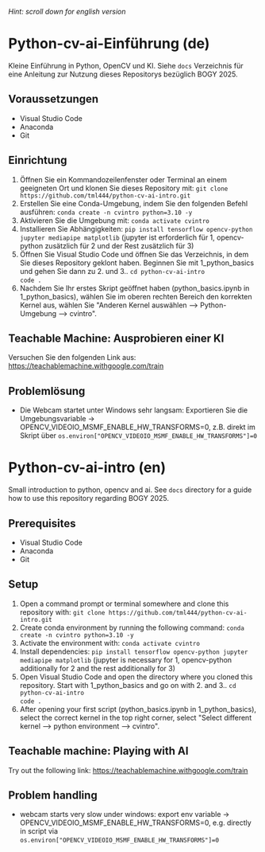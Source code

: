 _Hint: scroll down for english version_

# Python-cv-ai-Einführung (de)
Kleine Einführung in Python, OpenCV und KI. Siehe `docs` Verzeichnis für eine Anleitung zur Nutzung dieses Repositorys bezüglich BOGY 2025.

## Voraussetzungen
- Visual Studio Code
- Anaconda
- Git

## Einrichtung
1. Öffnen Sie ein Kommandozeilenfenster oder Terminal an einem geeigneten Ort und klonen Sie dieses Repository mit:
`git clone https://github.com/tml444/python-cv-ai-intro.git`
2. Erstellen Sie eine Conda-Umgebung, indem Sie den folgenden Befehl ausführen:
`conda create -n cvintro python=3.10 -y`
3. Aktivieren Sie die Umgebung mit:
`conda activate cvintro`
4. Installieren Sie Abhängigkeiten:
`pip install tensorflow opencv-python jupyter mediapipe matplotlib` (jupyter ist erforderlich für 1, opencv-python zusätzlich für 2 und der Rest zusätzlich für 3)
5. Öffnen Sie Visual Studio Code und öffnen Sie das Verzeichnis, in dem Sie dieses Repository geklont haben. Beginnen Sie mit 1_python_basics und gehen Sie dann zu 2. und 3..
`cd python-cv-ai-intro`  
`code .`  
6. Nachdem Sie Ihr erstes Skript geöffnet haben (python_basics.ipynb in 1_python_basics), wählen Sie im oberen rechten Bereich den korrekten Kernel aus, wählen Sie "Anderen Kernel auswählen --> Python-Umgebung --> cvintro".

## Teachable Machine: Ausprobieren einer KI
Versuchen Sie den folgenden Link aus: https://teachablemachine.withgoogle.com/train 

## Problemlösung
- Die Webcam startet unter Windows sehr langsam: Exportieren Sie die Umgebungsvariable -> OPENCV_VIDEOIO_MSMF_ENABLE_HW_TRANSFORMS=0, z.B. direkt im Skript über ``os.environ["OPENCV_VIDEOIO_MSMF_ENABLE_HW_TRANSFORMS"]=0``

# Python-cv-ai-intro (en)
Small introduction to python, opencv and ai. See `docs` directory for a guide how to use this repository regarding BOGY 2025.

## Prerequisites
-	Visual Studio Code
-	Anaconda
-	Git

## Setup
1. Open a command prompt or terminal somewhere and clone this repository with: 
`git clone https://github.com/tml444/python-cv-ai-intro.git`
2. Create conda environment by running the following command:
`conda create -n cvintro python=3.10 -y`
3. Activate the environment with:
`conda activate cvintro`
4. Install dependencies:
`pip install tensorflow opencv-python jupyter mediapipe matplotlib` (jupyter is necessary for 1, opencv-python additionally for 2 and the rest additionally for 3)
5. Open Visual Studio Code and open the directory where you cloned this repository. Start with 1_python_basics and go on with 2. and 3..
`cd python-cv-ai-intro`  
`code .`  
6. After opening your first script (python_basics.ipynb in 1_python_basics), select the correct kernel in the top right corner, select "Select different kernel --> python environment --> cvintro".

## Teachable machine: Playing with AI
Try out the following link: https://teachablemachine.withgoogle.com/train 

## Problem handling
- webcam starts very slow under windows: export env variable -> OPENCV_VIDEOIO_MSMF_ENABLE_HW_TRANSFORMS=0, e.g. directly in script via ``os.environ["OPENCV_VIDEOIO_MSMF_ENABLE_HW_TRANSFORMS"]=0``